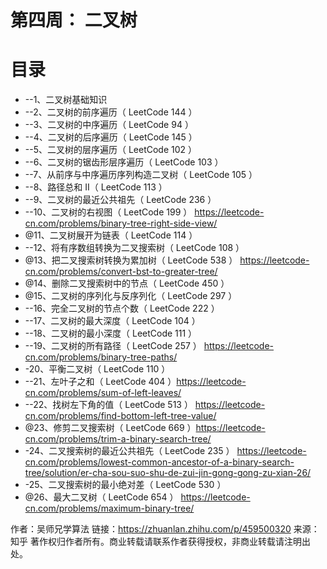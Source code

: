 # 第四周： 二叉树

# 目录
* --1、二叉树基础知识
* --2、二叉树的前序遍历（ LeetCode 144 ）
* --3、二叉树的中序遍历（ LeetCode 94 ）
* --4、二叉树的后序遍历（ LeetCode 145 ）
* --5、二叉树的层序遍历（ LeetCode 102 ）
* --6、二叉树的锯齿形层序遍历（ LeetCode 103 ）
* --7、从前序与中序遍历序列构造二叉树（ LeetCode 105 ）
* --8、路径总和 II（ LeetCode 113 ）
* --9、二叉树的最近公共祖先（ LeetCode 236 ）
* --10、二叉树的右视图（ LeetCode 199 ） https://leetcode-cn.com/problems/binary-tree-right-side-view/
* @11、二叉树展开为链表（ LeetCode 114 ）
* --12、将有序数组转换为二叉搜索树（ LeetCode 108 ）
* @13、把二叉搜索树转换为累加树（ LeetCode 538 ） https://leetcode-cn.com/problems/convert-bst-to-greater-tree/
* @14、删除二叉搜索树中的节点（ LeetCode 450 ）
* @15、二叉树的序列化与反序列化（ LeetCode 297 ）
* --16、完全二叉树的节点个数（ LeetCode 222 ）
* --17、二叉树的最大深度（ LeetCode 104 ）
* --18、二叉树的最小深度（ LeetCode 111 ）
* --19、二叉树的所有路径（ LeetCode 257 ） https://leetcode-cn.com/problems/binary-tree-paths/
* -20、平衡二叉树（ LeetCode 110 ）
* --21、左叶子之和（ LeetCode 404 ）https://leetcode-cn.com/problems/sum-of-left-leaves/
* --22、找树左下角的值（ LeetCode 513 ）  https://leetcode-cn.com/problems/find-bottom-left-tree-value/
* @23、修剪二叉搜索树（ LeetCode 669 ）https://leetcode-cn.com/problems/trim-a-binary-search-tree/
* -24、二叉搜索树的最近公共祖先（ LeetCode 235 ） https://leetcode-cn.com/problems/lowest-common-ancestor-of-a-binary-search-tree/solution/er-cha-sou-suo-shu-de-zui-jin-gong-gong-zu-xian-26/
* -25、二叉搜索树的最小绝对差（ LeetCode 530 ）
* @26、最大二叉树（ LeetCode 654 ） https://leetcode-cn.com/problems/maximum-binary-tree/

作者：吴师兄学算法 链接：https://zhuanlan.zhihu.com/p/459500320 来源：知乎 著作权归作者所有。商业转载请联系作者获得授权，非商业转载请注明出处。
